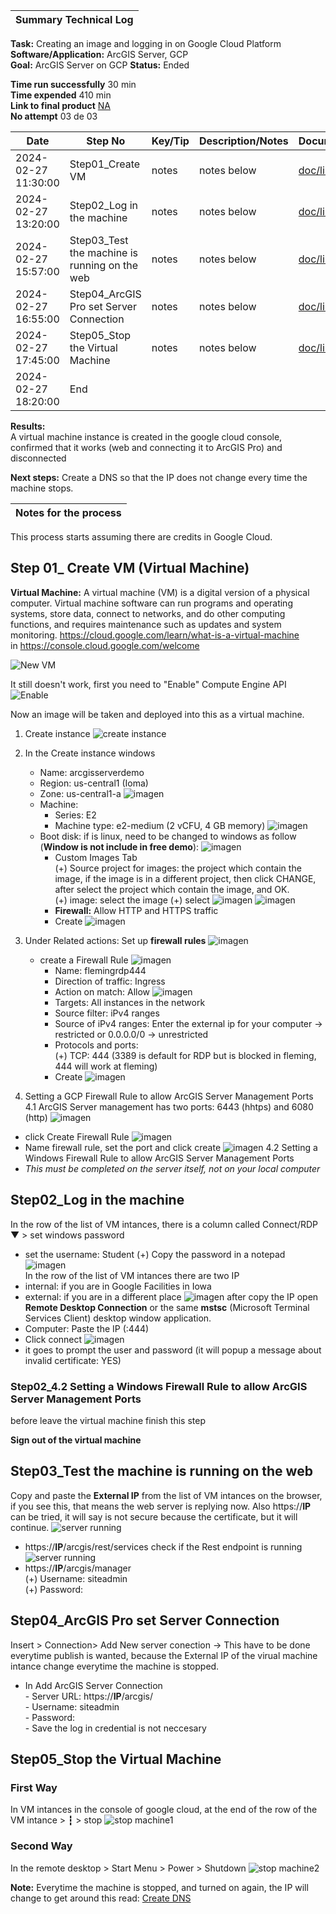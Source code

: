 | **Summary Technical Log**                                 |
|-----------------------------------------------------------|

**Task:** Creating an image and logging in on Google Cloud Platform  
**Software/Application:** ArcGIS Server, GCP  
**Goal:** ArcGIS Server on GCP
**Status:** Ended
  
**Time run successfully** 30 min  
**Time expended**         410 min  
**Link to final product** [NA](http://www.com)  
**No attempt** 03 de 03  
  
  
| **Date**              | **Step No**                                   | **Key/Tip** | **Description/Notes** | **Documentation** |
|-----------------------|-----------------------------------------------|-------------|-----------------------|-------------------|
| 2024-02-27 11:30:00   | Step01_Create VM                              | notes       | notes below           | [doc/link](https://www.youtube.com/watch?v=dyFeyBX9jIY)          |
| 2024-02-27 13:20:00   | Step02_Log in the machine                     | notes       | notes below           | [doc/link](https://www.youtube.com/watch?v=dyFeyBX9jIY)          |  
| 2024-02-27 15:57:00   | Step03_Test the machine is running on the web | notes       | notes below           | [doc/link](https://www.youtube.com/watch?v=dyFeyBX9jIY)          |
| 2024-02-27 16:55:00   | Step04_ArcGIS Pro set Server Connection       | notes       | notes below           | [doc/link](https://www.youtube.com/watch?v=dyFeyBX9jIY)          |
| 2024-02-27 17:45:00   | Step05_Stop the Virtual Machine               | notes       | notes below           | [doc/link](https://www.youtube.com/watch?v=dyFeyBX9jIY)          |
| 2024-02-27 18:20:00   | End                                           |

**Results:**  
A virtual machine instance is created in the google cloud console, confirmed that it works (web and connecting it to ArcGIS Pro) and disconnected

**Next steps:**
Create a DNS so that the IP does not change every time the machine stops.

| **Notes for the process**                                |
|-----------------------------------------------------------|

This process starts assuming there are credits in Google Cloud. 
## Step 01_ Create VM (Virtual Machine)
**Virtual Machine:** A virtual machine (VM) is a digital version of a physical computer. Virtual machine software can run programs and operating systems, store data, connect to networks, and do other computing functions, and requires maintenance such as updates and system monitoring. https://cloud.google.com/learn/what-is-a-virtual-machine  
in https://console.cloud.google.com/welcome  
  
![New VM](../a00templates/img/img1.png)  
  
It still doesn't work, first you need to "Enable" Compute Engine API
![Enable](../a00templates/img/img2.png)  
  
      
Now an image will be taken and deployed into this as a virtual machine.  

1. Create instance ![create instance](../a00templates/img/img3.png) 

2. In the Create instance windows  
   - Name:  arcgisserverdemo  
   - Region:  us-central1 (Ioma)  
   - Zone:  us-central1-a
   ![imagen](../a00templates/img/img4.png)
   - Machine:  
     - Series: E2  
     - Machine type: e2-medium (2 vCFU, 4 GB memory)
   ![imagen](../a00templates/img/img5.png)
   - Boot disk: if is linux, need to be changed to windows as follow (**Window is not include in free demo**):
![imagen](../a00templates/img/img9.png)
     - Custom Images Tab  
       (+) Source project for images: the project which contain the image, if the image is in a different project, then click CHANGE, after select the project which contain the image, and OK.  
       (+) image: select the image
       (+) select
   ![imagen](../a00templates/img/img6.png)  ![imagen](../a00templates/img/img7.png)  
     - **Firewall:** Allow HTTP and HTTPS traffic
     - Create
![imagen](../a00templates/img/img8.png)

3. Under Related actions: Set up **firewall rules**
![imagen](../a00templates/img/img13.png)
   - create a Firewall Rule
![imagen](../a00templates/img/img14.png)
     - Name: flemingrdp444
     - Direction of traffic: Ingress
     - Action on match: Allow
![imagen](../a00templates/img/img15.png)
     - Targets: All instances in the network
     - Source filter: iPv4 ranges
     - Source of iPv4 ranges: Enter the external ip for your computer -> restricted or 0.0.0.0/0 -> unrestricted
     - Protocols and ports:  
       (+) TCP: 444  (3389 is default for RDP but is blocked in fleming, 444 will work at fleming)
     - Create
![imagen](../a00templates/img/img16.png)
  
4. Setting a GCP Firewall Rule to allow ArcGIS Server Management Ports
4.1 ArcGIS Server management has two ports: 6443 (hhtps) and 6080 (http) 
![imagen](../a00templates/img/img30.png)

- click Create Firewall Rule
![imagen](../a00templates/img/img31.png)
- Name firewall rule, set the port and click create
![imagen](../a00templates/img/img32.png)
4.2 Setting a Windows Firewall Rule to allow ArcGIS Server Management Ports
- *This must be completed on the server itself, not on your local computer*

## Step02_Log in the machine
In the row of the list of VM intances, there is a column called Connect/RDP ▼ > set windows password  
- set the username: Student
       (+) Copy the password in a notepad
![imagen](../a00templates/img/img17.png)  
In the row of the list of VM intances there are two IP
- internal: if you are in Google Facilities in Iowa
- external: if you are in a different place
![imagen](../a00templates/img/img18.png) 
after copy the IP open **Remote Desktop Connection** or the same **mstsc** (Microsoft Terminal Services Client) desktop window application.
- Computer: Paste the IP (:444)
- Click connect
![imagen](../a00templates/img/img19.png) 
- it goes to prompt the user and password (it will popup a message about invalid certificate: YES)

### Step02_4.2 Setting a Windows Firewall Rule to allow ArcGIS Server Management Ports
before leave the virtual machine finish this step




**Sign out of the virtual machine**

## Step03_Test the machine is running on the web
Copy and paste the **External IP** from the list of VM intances on the browser, if you see this, that means the web server is replying now. Also https://**IP** can be tried, it will say is not secure because the certificate, but it will continue.
![server running](../a00templates/img/img20.png)

- https://**IP**/arcgis/rest/services check if the Rest endpoint is running
![server running](../a00templates/img/img21.png)
- https://**IP**/arcgis/manager  
       (+) Username: siteadmin  
       (+) Password:  

## Step04_ArcGIS Pro set Server Connection
Insert > Connection> Add New server conection -> This have to be done everytime publish is wanted, because the External IP of the virual machine intance change everytime the machine is stopped. 
- In Add ArcGIS Server Connection  
       - Server URL: https://**IP**/arcgis/  
       - Username: siteadmin  
       - Password:  
       - Save the log in credential is not neccesary  

## Step05_Stop the Virtual Machine
### First Way
In VM intances in the console of google cloud, at the end of the row of the VM intance > ┇ > stop
![stop machine1](../a00templates/img/img4.png)
### Second Way
In the remote desktop > Start Menu > Power > Shutdown
![stop machine2](../a00templates/img/img4.png)

**Note:** Everytime the machine is stopped, and turned on again, the IP will change to get around this read: 
[Create DNS](https://github.com/geolaurajaimes/gislaura/blob/main/a01webdevelopment/w02_duckDNS.md)
